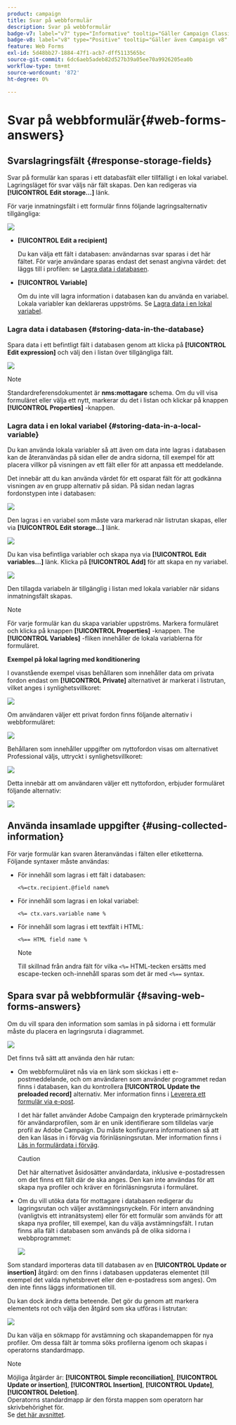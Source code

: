 ```yaml
---
product: campaign
title: Svar på webbformulär
description: Svar på webbformulär
badge-v7: label="v7" type="Informative" tooltip="Gäller Campaign Classic v7"
badge-v8: label="v8" type="Positive" tooltip="Gäller även Campaign v8"
feature: Web Forms
exl-id: 5d48bb27-1884-47f1-acb7-dff5113565bc
source-git-commit: 6dc6aeb5adeb82d527b39a05ee70a9926205ea0b
workflow-type: tm+mt
source-wordcount: '872'
ht-degree: 0%

---
```


# Svar på webbformulär{#web-forms-answers}


## Svarslagringsfält {#response-storage-fields}

Svar på formulär kan sparas i ett databasfält eller tillfälligt i en lokal variabel. Lagringsläget för svar väljs när fält skapas. Den kan redigeras via **[!UICONTROL Edit storage...]** länk.

För varje inmatningsfält i ett formulär finns följande lagringsalternativ tillgängliga:

![](assets/s_ncs_admin_survey_select_storage.png)

* **[!UICONTROL Edit a recipient]**

  Du kan välja ett fält i databasen: användarnas svar sparas i det här fältet. För varje användare sparas endast det senast angivna värdet: det läggs till i profilen: se [Lagra data i databasen](#storing-data-in-the-database).

* **[!UICONTROL Variable]**

  Om du inte vill lagra information i databasen kan du använda en variabel. Lokala variabler kan deklareras uppströms. Se [Lagra data i en lokal variabel](#storing-data-in-a-local-variable).

### Lagra data i databasen {#storing-data-in-the-database}

Spara data i ett befintligt fält i databasen genom att klicka på **[!UICONTROL Edit expression]** och välj den i listan över tillgängliga fält.

![](assets/s_ncs_admin_survey_storage_type1.png)

>[!NOTE]
>
>Standardreferensdokumentet är **nms:mottagare** schema. Om du vill visa formuläret eller välja ett nytt, markerar du det i listan och klickar på knappen **[!UICONTROL Properties]** -knappen.

### Lagra data i en lokal variabel {#storing-data-in-a-local-variable}

Du kan använda lokala variabler så att även om data inte lagras i databasen kan de återanvändas på sidan eller de andra sidorna, till exempel för att placera villkor på visningen av ett fält eller för att anpassa ett meddelande.

Det innebär att du kan använda värdet för ett osparat fält för att godkänna visningen av en grupp alternativ på sidan. På sidan nedan lagras fordonstypen inte i databasen:

![](assets/s_ncs_admin_survey_no_storage_variable.png)

Den lagras i en variabel som måste vara markerad när listrutan skapas, eller via **[!UICONTROL Edit storage...]** länk.

![](assets/s_ncs_admin_survey_no_storage_variable2.png)

Du kan visa befintliga variabler och skapa nya via **[!UICONTROL Edit variables...]** länk. Klicka på **[!UICONTROL Add]** för att skapa en ny variabel.

![](assets/s_ncs_admin_survey_add_a_variable.png)

Den tillagda variabeln är tillgänglig i listan med lokala variabler när sidans inmatningsfält skapas.

>[!NOTE]
>
>För varje formulär kan du skapa variabler uppströms. Markera formuläret och klicka på knappen **[!UICONTROL Properties]** -knappen. The **[!UICONTROL Variables]** -fliken innehåller de lokala variablerna för formuläret.

**Exempel på lokal lagring med konditionering**

I ovanstående exempel visas behållaren som innehåller data om privata fordon endast om **[!UICONTROL Private]** alternativet är markerat i listrutan, vilket anges i synlighetsvillkoret:

![](assets/s_ncs_admin_survey_add_a_condition.png)

Om användaren väljer ett privat fordon finns följande alternativ i webbformuläret:

![](assets/s_ncs_admin_survey_no_storage_conda.png)

Behållaren som innehåller uppgifter om nyttofordon visas om alternativet Professional väljs, uttryckt i synlighetsvillkoret:

![](assets/s_ncs_admin_survey_view_a_condition.png)

Detta innebär att om användaren väljer ett nyttofordon, erbjuder formuläret följande alternativ:

![](assets/s_ncs_admin_survey_no_storage_condb.png)

## Använda insamlade uppgifter {#using-collected-information}

För varje formulär kan svaren återanvändas i fälten eller etiketterna. Följande syntaxer måste användas:

* För innehåll som lagras i ett fält i databasen:

  ```
  <%=ctx.recipient.@field name%
  ```

* För innehåll som lagras i en lokal variabel:

  ```
  <%= ctx.vars.variable name %
  ```

* För innehåll som lagras i ett textfält i HTML:

  ```
  <%== HTML field name %
  ```

  >[!NOTE]
  >
  >Till skillnad från andra fält för vilka `<%=` HTML-tecken ersätts med escape-tecken och-innehåll sparas som det är med `<%==` syntax.

## Spara svar på webbformulär {#saving-web-forms-answers}

Om du vill spara den information som samlas in på sidorna i ett formulär måste du placera en lagringsruta i diagrammet.

![](assets/s_ncs_admin_survey_save_box.png)

Det finns två sätt att använda den här rutan:

* Om webbformuläret nås via en länk som skickas i ett e-postmeddelande, och om användaren som använder programmet redan finns i databasen, kan du kontrollera **[!UICONTROL Update the preloaded record]** alternativ. Mer information finns i [Leverera ett formulär via e-post](publishing-a-web-form.md#delivering-a-form-via-email).

  I det här fallet använder Adobe Campaign den krypterade primärnyckeln för användarprofilen, som är en unik identifierare som tilldelas varje profil av Adobe Campaign. Du måste konfigurera informationen så att den kan läsas in i förväg via förinläsningsrutan. Mer information finns i [Läs in formulärdata i förväg](publishing-a-web-form.md#pre-loading-the-form-data).

  >[!CAUTION]
  >
  >Det här alternativet åsidosätter användardata, inklusive e-postadressen om det finns ett fält där de ska anges. Den kan inte användas för att skapa nya profiler och kräver en förinläsningsruta i formuläret.

* Om du vill utöka data för mottagare i databasen redigerar du lagringsrutan och väljer avstämningsnyckeln. För intern användning (vanligtvis ett intranätsystem) eller för ett formulär som används för att skapa nya profiler, till exempel, kan du välja avstämningsfält. I rutan finns alla fält i databasen som används på de olika sidorna i webbprogrammet:

  ![](assets/s_ncs_admin_survey_save_box_edit.png)

Som standard importeras data till databasen av en **[!UICONTROL Update or insertion]** åtgärd: om den finns i databasen uppdateras elementet (till exempel det valda nyhetsbrevet eller den e-postadress som anges). Om den inte finns läggs informationen till.

Du kan dock ändra detta beteende. Det gör du genom att markera elementets rot och välja den åtgärd som ska utföras i listrutan:

![](assets/s_ncs_admin_survey_save_operation.png)

Du kan välja en sökmapp för avstämning och skapandemappen för nya profiler. Om dessa fält är tomma söks profilerna igenom och skapas i operatorns standardmapp.

>[!NOTE]
>
>Möjliga åtgärder är: **[!UICONTROL Simple reconciliation]**, **[!UICONTROL Update or insertion]**, **[!UICONTROL Insertion]**, **[!UICONTROL Update]**, **[!UICONTROL Deletion]**.\
>Operatorns standardmapp är den första mappen som operatorn har skrivbehörighet för.\
>Se [det här avsnittet](../../platform/using/access-management.md).
